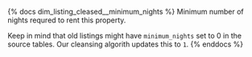{% docs dim_listing_cleased__minimum_nights %}
Minimum number of nights requred to rent this property.

Keep in mind that old listings might have `minimum_nights` 
set to 0 in the source tables. Our cleansing algorith updates this to `1`.
{% enddocs %}